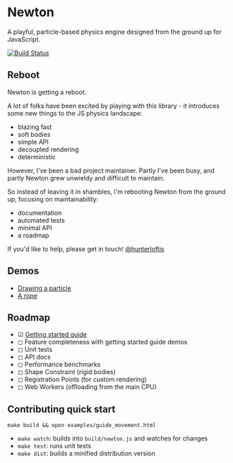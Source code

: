 # Newton

A playful, particle-based physics engine designed from the ground up for JavaScript.

[![Build Status](https://travis-ci.org/hunterloftis/newton.svg?branch=master)](https://travis-ci.org/hunterloftis/newton)

## Reboot

Newton is getting a reboot.

A lot of folks have been excited by playing with this library -
it introduces some new things to the JS physics landscape:

- blazing fast
- soft bodies
- simple API
- decoupled rendering
- deterministic

However, I've been a bad project maintainer.
Partly I've been busy, and partly Newton grew unwieldy and
difficult to maintain.

So instead of leaving it in shambles, I'm rebooting Newton
from the ground up, focusing on maintainability:

- documentation
- automated tests
- minimal API
- a roadmap

If you'd like to help, please get in touch!
[@hunterloftis](http://twitter.com/hunterloftis)

## Demos

- [Drawing a particle](http://hunterloftis.github.io/newton/examples/guide_basics.html)
- [A rope](http://hunterloftis.github.io/newton/examples/guide_movement.html)

## Roadmap

- ☑ [Getting started guide](http://hunterloftis.github.io/newton/docs/guide.html)
- ◻ Feature completeness with getting started guide demos
- ◻ Unit tests
- ◻ API docs
- ◻ Performance benchmarks
- ◻ Shape Constraint (rigid bodies)
- ◻ Registration Points (for custom rendering)
- ◻ Web Workers (offloading from the main CPU)

## Contributing quick start

`make build && open examples/guide_movement.html`

- `make watch`: builds into `build/newton.js` and watches for changes
- `make test`: runs unit tests
- `make dist`: builds a minified distribution version

